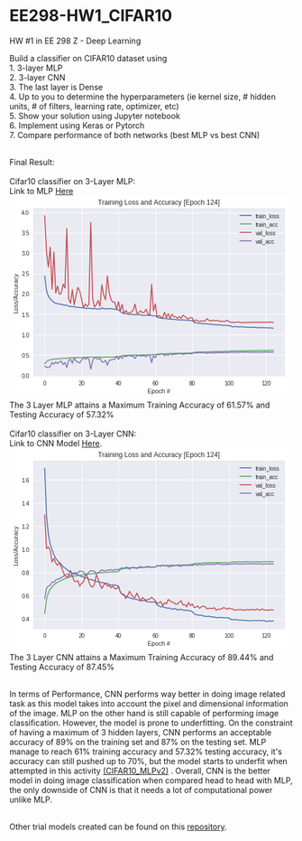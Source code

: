 # EE298-HW1_CIFAR10
HW #1 in EE 298 Z - Deep Learning

Build a classifier on CIFAR10 dataset using
<br>1. 3-layer MLP
<br>2. 3-layer CNN
<br>3. The last layer is Dense
<br>4. Up to you to determine the hyperparameters (ie kernel size, # hidden units, # of filters, learning rate, optimizer, etc)
<br>5. Show your solution using Jupyter notebook
<br>6. Implement using Keras or Pytorch
<br>7. Compare performance of both networks (best MLP vs best CNN)

<br> Final Result:
<br>
<br> Cifar10 classifier on 3-Layer MLP:
<br> Link to MLP [Here](https://github.com/paul028/EE298-HW1_CIFAR10/blob/master/CIFAR10_MLP_v3.ipynb)
<br>
![alt text](https://github.com/paul028/EE298-HW1_CIFAR10/blob/master/MLP.png)
<br>The 3 Layer MLP attains a Maximum Training Accuracy of 61.57%  and Testing Accuracy of 57.32%
<br>
<br> Cifar10 classifier on 3-Layer CNN:
<br> Link to CNN Model [Here](https://github.com/paul028/EE298-HW1_CIFAR10/blob/master/CIFAR10_3L_CNN_TPUv9.ipynb).
<br>
![alt text](https://github.com/paul028/EE298-HW1_CIFAR10/blob/master/CNN.png)
<br>The 3 Layer CNN attains a Maximum Training Accuracy of 89.44%  and Testing Accuracy of 87.45%
<br>

<br> In terms of Performance, CNN performs way better in doing image related task as this model takes into account the pixel and dimensional information of the image. MLP on the other hand is still capable of performing image classification. However, the model is prone to underfitting. On the constraint of having a maximum of 3 hidden layers, CNN performs an acceptable accuracy of 89% on the training set and 87% on the testing set. MLP manage to reach 61% training accuracy and 57.32% testing accuracy, it's accuracy can still pushed up to 70%, but the model starts to underfit when attempted in this activity [(CIFAR10_MLPv2)](https://github.com/paul028/myJupyterNotebook/blob/master/CIFAR10_MLPv2(Underfit).ipynb) . Overall, CNN is the better model in doing image classification when compared head to head with MLP, the only downside of CNN is that it needs a lot of computational power unlike MLP. 

<br> Other trial models created can be found on this [repository](https://github.com/paul028/myJupyterNotebook).
